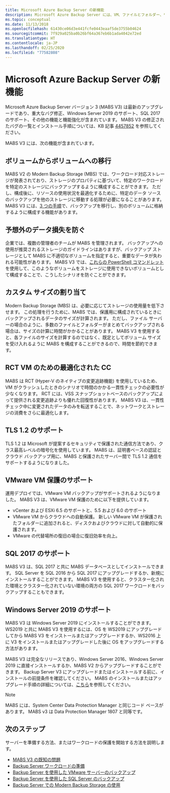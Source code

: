 ```yaml
---
title: Microsoft Azure Backup Server の新機能
description: Microsoft Azure Backup Server には、VM、ファイルとフォルダー、ワークロードなどを保護するための高度なバックアップ機能があります。 Azure Backup Server V3 をインストールまたはアップグレードする方法を説明します。
ms.topic: conceptual
ms.date: 11/13/2018
ms.openlocfilehash: 61430ce06d3e441fcfe0443eaaf5de3755b04624
ms.sourcegitcommit: 7f929a025ba0b26bf64a367eb6b1ada4042e72ed
ms.translationtype: HT
ms.contentlocale: ja-JP
ms.lasthandoff: 02/25/2020
ms.locfileid: "77582808"
---
```

# <a name="whats-new-in-microsoft-azure-backup-server"></a>Microsoft Azure Backup Server の新機能

Microsoft Azure Backup Server バージョン 3 (MABS V3) は最新のアップグレードであり、重大なバグ修正、Windows Server 2019 のサポート、SQL 2017 のサポート、その他の機能と機能強化が含まれています。 MABS V3 の修正されたバグの一覧とインストール手順については、KB 記事 [4457852](https://support.microsoft.com/help/4457852/microsoft-azure-backup-server-v3) を参照してください。

MABS V3 には、次の機能が含まれています。

## <a name="volume-to-volume-migration"></a>ボリュームからボリュームへの移行

MABS V2 の Modern Backup Storage (MBS) では、ワークロード対応ストレージが発表されており、ストレージのプロパティに基づいて、特定のワークロードを特定のストレージにバックアップするように構成することができます。 ただし、構成後に、リソースの使用状況を最適化するために、特定のデータ ソースのバックアップを他のストレージに移動する処理が必要になることがあります。 MABS V3 には、[3 つの手順](https://techcommunity.microsoft.com/t5/system-center-blog/sc-2016-dpm-ur4-migrate-backup-storage-in-3-simple-steps/ba-p/351842)で、バックアップを移行し、別のボリュームに格納するように構成する機能があります。

## <a name="prevent-unexpected-data-loss"></a>予想外のデータ損失を防ぐ

企業では、複数の管理者のチームが MABS を管理されます。 バックアップへの使用が推奨されるストレージのガイドラインはありますが、バックアップ ストレージとして MABS に不適切なボリュームを指定すると、重要なデータが失われる可能性があります。 MABS V3 では、[これらの PowerShell コマンドレット](https://docs.microsoft.com/azure/backup/backup-mabs-add-storage)を使用して、このようなボリュームをストレージに使用できないボリュームとして構成することで、こうしたシナリオを防ぐことができます。

## <a name="custom-size-allocation"></a>カスタム サイズの割り当て

Modern Backup Storage (MBS) は、必要に応じてストレージの使用量を低下させます。 この処理を行うために、MABS では、保護用に構成されているときにバックアップされるデータのサイズが計算されます。 ただし、ファイル サーバーの場合のように、多数のファイルとフォルダーがまとめてバックアップされる場合は、サイズの計算に時間がかかることがあります。 MABS V3 を使用すると、各ファイルのサイズを計算するのではなく、既定としてボリューム サイズを受け入れるように MABS を構成することができるので、時間を節約できます。

## <a name="optimized-cc-for-rct-vms"></a>RCT VM のための最適化された CC

MABS は RCT (Hyper-V のネイティブの変更追跡機能) を使用しているため、VM がクラッシュしたときのシナリオで時間のかかる一貫性チェックの必要性が少なくなります。 RCT には、VSS スナップショットベースのバックアップによって提供される変更追跡よりも優れた回復性があります。 MABS V3 は、一貫性チェック中に変更されたデータのみを転送することで、ネットワークとストレージの消費をさらに最適化します。

## <a name="support-to-tls-12"></a>TLS 1.2 のサポート

TLS 1.2 は Microsoft が提案するセキュリティで保護された通信方法であり、クラス最高レベルの暗号化を使用しています。 MABS は、証明書ベースの認証とクラウド バックアップ用に、MABS と保護されたサーバー間で TLS 1.2 通信をサポートするようになりました。

## <a name="vmware-vm-protection-support"></a>VMware VM 保護のサポート

運用デプロイでは、VMware VM バックアップがサポートされるようになりました。 MABS V3 は、VMware VM 保護のために以下を提供しています。

- vCenter および ESXi 6.5 のサポートと、5.5 および 6.0 のサポート
- VMware VM からクラウドへの自動保護。 新しい VMware VM が保護されたフォルダーに追加されると、ディスクおよびクラウドに対して自動的に保護されます。
- VMware の代替場所の復旧の場合に復旧効率を向上。

## <a name="sql-2017-support"></a>SQL 2017 のサポート

MABS V3 は、SQL 2017 と共に MABS データベースとしてインストールできます。 SQL Server を SQL 2016 から SQL 2017 にアップグレードするか、新規にインストールすることができます。 MABS V3 を使用すると、クラスター化された環境とクラスター化されていない環境の両方の SQL 2017 ワークロードをバックアップすることもできます。

## <a name="windows-server-2019-support"></a>Windows Server 2019 のサポート

MABS V3 は Windows Server 2019 にインストールすることができます。 WS2019 と共に MABS V3 を使用するには、OS を WS2019 にアップグレードしてから MABS V3 をインストールまたはアップグレードするか、WS2016 上に V3 をインストールまたはアップグレードした後に OS をアップグレードする方法があります。

MABS V3 は完全なリリースであり、Windows Server 2016、Windows Server 2019 に直接インストールするか、MABS V2 からアップグレードすることができます。 Backup Server V3 にアップグレードまたはインストールする前に、インストールの前提条件を確認してください。
MABS のインストールまたはアップグレード手順の詳細については、[こちら](https://docs.microsoft.com/azure/backup/backup-azure-microsoft-azure-backup#software-package)を参照してください。

> [!NOTE]
>
> MABS には、System Center Data Protection Manager と同じコード ベースがあります。 MABS v3 は Data Protection Manager 1807 と同等です。

## <a name="next-steps"></a>次のステップ

サーバーを準備する方法、またはワークロードの保護を開始する方法を説明します。

- [MABS V3 の既知の問題](backup-mabs-release-notes-v3.md)
- [Backup Server ワークロードの準備](backup-azure-microsoft-azure-backup.md)
- [Backup Server を使用した VMware サーバーのバックアップ](backup-azure-backup-server-vmware.md)
- [Backup Server を使用した SQL Server のバックアップ](backup-azure-sql-mabs.md)
- [Backup Server での Modern Backup Storage の使用](backup-mabs-add-storage.md)
